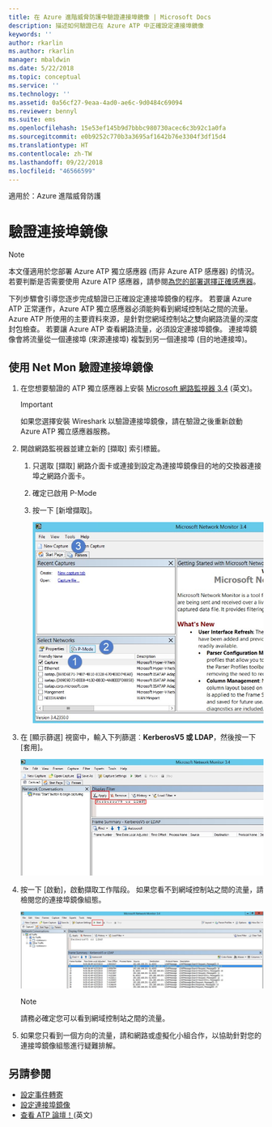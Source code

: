 ```yaml
---
title: 在 Azure 進階威脅防護中驗證連接埠鏡像 | Microsoft Docs
description: 描述如何驗證已在 Azure ATP 中正確設定連接埠鏡像
keywords: ''
author: rkarlin
ms.author: rkarlin
manager: mbaldwin
ms.date: 5/22/2018
ms.topic: conceptual
ms.service: ''
ms.technology: ''
ms.assetid: 0a56cf27-9eaa-4ad0-ae6c-9d0484c69094
ms.reviewer: bennyl
ms.suite: ems
ms.openlocfilehash: 15e53ef145b9d7bbbc980730acec6c3b92c1a0fa
ms.sourcegitcommit: e0b9252c770b3a3695af1642b76e3304f3df15d4
ms.translationtype: HT
ms.contentlocale: zh-TW
ms.lasthandoff: 09/22/2018
ms.locfileid: "46566599"
---
```

適用於：Azure 進階威脅防護



# <a name="validate-port-mirroring"></a>驗證連接埠鏡像
> [!NOTE] 
> 本文僅適用於您部署 Azure ATP 獨立感應器 (而非 Azure ATP 感應器) 的情況。 若要判斷是否需要使用 Azure ATP 感應器，請參閱[為您的部署選擇正確感應器](atp-capacity-planning.md#choosing-the-right-sensor-type-for-your-deployment)。
 
下列步驟會引導您逐步完成驗證已正確設定連接埠鏡像的程序。 若要讓 Azure ATP 正常運作，Azure ATP 獨立感應器必須能夠看到網域控制站之間的流量。 Azure ATP 所使用的主要資料來源，是針對您網域控制站之雙向網路流量的深度封包檢查。 若要讓 Azure ATP 查看網路流量，必須設定連接埠鏡像。 連接埠鏡像會將流量從一個連接埠 (來源連接埠) 複製到另一個連接埠 (目的地連接埠)。

## <a name="validate-port-mirroring-using-net-mon"></a>使用 Net Mon 驗證連接埠鏡像
1.  在您想要驗證的 ATP 獨立感應器上安裝 [Microsoft 網路監視器 3.4](http://www.microsoft.com/download/details.aspx?id=4865) \(英文\)。

    > [!IMPORTANT]
    > 如果您選擇安裝 Wireshark 以驗證連接埠鏡像，請在驗證之後重新啟動 Azure ATP 獨立感應器服務。

2.  開啟網路監視器並建立新的 [擷取] 索引標籤。

    1.  只選取 [擷取] 網路介面卡或連接到設定為連接埠鏡像目的地的交換器連接埠之網路介面卡。

    2.  確定已啟用 P-Mode

    3.  按一下 [新增擷取]。

        ![建立新的擷取索引標籤影像](media/atp-port-mirroring-capture.png)

3.  在 [顯示篩選] 視窗中，輸入下列篩選︰**KerberosV5 或 LDAP**，然後按一下 [套用]。

    ![套用 KerberosV5 或 LDAP 篩選影像](media/atp-port-mirroring-filter-settings.png)

4.  按一下 [啟動]，啟動擷取工作階段。 如果您看不到網域控制站之間的流量，請檢閱您的連接埠鏡像組態。

    ![啟動擷取工作階段影像](media/atp-port-mirroring-capture-traffic.png)

    > [!NOTE]
    > 請務必確定您可以看到網域控制站之間的流量。
    

5.  如果您只看到一個方向的流量，請和網路或虛擬化小組合作，以協助針對您的連接埠鏡像組態進行疑難排解。

## <a name="see-also"></a>另請參閱

- [設定事件轉寄](configure-event-forwarding.md)
- [設定連接埠鏡像](configure-port-mirroring.md)
- [查看 ATP 論壇！](https://aka.ms/azureatpcommunity)\(英文\)
